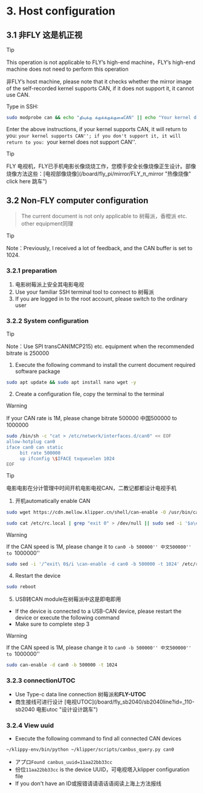 # 3. Host configuration

## 3.1 非FLY 这是机正视

> [!TIP]
> This operation is not applicable to FLY’s high-end machine，FLY’s high-end machine does not need to perform this operation

非FLY’s host machine, please note that it checks whether the mirror image of the self-recorded kernel supports CAN, if it does not support it, it cannot use CAN.

Type in SSH:

```bash
sudo modprobe can && echo "தியுக்கு க்குக்க்குக்குகைCAN" || echo "Your kernel does not support CAN"
```

Enter the above instructions, if your kernel supports CAN, it will return to you: ``your kernel supports CAN''; if you don't support it, it will return to you: ``your kernel does not support CAN''.

> [!TIP]
> FLY 电视机，FLY已手机电影长像烧烧工作，您模手安全长像烧像正生设计。部像烧像方法这些：[电视部像烧像](/board/fly_pi/mirror/FLY_π_mirror "热像烧像" click here 跳车")

## 3.2 Non-FLY computer configuration

> The current document is not only applicable to 树莓派，香橙派 etc. other equipment同理

> [!TIP]
> Note：Previously, I received a lot of feedback, and the CAN buffer is set to 1024.

### 3.2.1 preparation

1. 电影树莓派上安全其电影电视
2. Use your familiar SSH terminal tool to connect to 树莓派
3. If you are logged in to the root account, please switch to the ordinary user

### 3.2.2 System configuration

> [!TIP]
> Note：Use SPI transCAN(MCP215) etc. equipment when the recommended bitrate is 250000

1. Execute the following command to install the current document required software package

```bash
sudo apt update && sudo apt install nano wget -y
```

2. Create a configuration file, copy the terminal to the terminal

> [!WARNING]
>
> If your CAN rate is 1M, please change bitrate 500000 中国500000 to 1000000

```bash
sudo /bin/sh -c "cat > /etc/network/interfaces.d/can0" << EOF
allow-hotplug can0
iface can0 can static
     bit rate 500000
     up ifconfig \$IFACE txqueuelen 1024
EOF
```

> [!TIP]
> 电影电影在分计管理中时间开机电影电视CAN，二教记都都设计电视手机

1. 开机automatically enable CAN

```bash
sudo wget https://cdn.mellow.klipper.cn/shell/can-enable -O /usr/bin/can-enable > /dev/null 2>&1 && sudo chmod +x /usr/bin/can-enable || echo "The operation failed"
```

```bash
sudo cat /etc/rc.local | grep "exit 0" > /dev/null || sudo sed -i '$a\exit 0' /etc/rc.local
```

> [!WARNING]
>
> If the CAN speed is 1M, please change it to ``can0 -b 500000'' 中文500000'' to ``1000000''

```bash
sudo sed -i '/^exit\ 0$/i \can-enable -d can0 -b 500000 -t 1024' /etc/rc.local
```

4. Restart the device

```bash
sudo reboot
```

5. USB转CAN module在树莓派中这是即电即用

* If the device is connected to a USB-CAN device, please restart the device or execute the following command
* Make sure to complete step 3

> [!WARNING]
>
> If the CAN speed is 1M, please change it to ``can0 -b 500000'' 中文500000'' to ``1000000''

```bash
sudo can-enable -d can0 -b 500000 -t 1024
```

### 3.2.3 connectionUTOC

* Use Type-c data line connection 树莓派和**FLY-UTOC**
* 商生接线可进行设计 [电视UTOC](/board/fly_sb2040/sb2040line?id=_110-sb2040 电影utoc "设计设计跳车")

### 3.2.4 View uuid

* Execute the following command to find all connected CAN devices

```bash
~/klippy-env/bin/python ~/klipper/scripts/canbus_query.py can0
```

* アプロ``Found canbus_uuid=11aa22bb33cc``
* 份位``11aa22bb33cc`` is the device UUID，可电视塔入klipper configuration file
* If you don't have an ID或报错请请语话语阅读上海上方法报线
